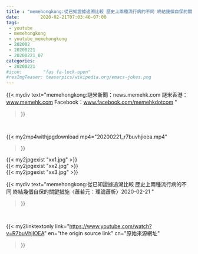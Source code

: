 ```yaml
---
title : "memehongkong:從已知證據追溯比較 歷史上兩種流行病的不同 終結幾個自保的關鍵措施〈蕭若元：理論蕭析〉2020-02-21 "
date:        2020-02-21T07:03:46-07:00
tags:
 - youtube
 - memehongkong
 - youtube_memehongkong
 - 202002
 - 20200221
 - 20200221_07
categories:
 - 20200221
#icon:        "fas fa-lock-open"
#resImgTeaser: teaserpics/wikipedia.org/emacs-jokes.png
---
```


{{< mydiv text="memehongkong:謎米新聞：news.memehk.com 謎米香港： www.memehk.com Facebook：www.facebook.com/memehkdotcom "
>}}
<br>


{{< my2mp4withjpgdownload mp4="20200221_r7buvhjioea.mp4"
>}}

{{< my2jpgexist "xx1.jpg" >}}<br>
{{< my2jpgexist "xx2.jpg" >}}<br>
{{< my2jpgexist "xx3.jpg" >}}<br>



{{< mydiv text="memehongkong:從已知證據追溯比較 歷史上兩種流行病的不同 終結幾個自保的關鍵措施〈蕭若元：理論蕭析〉2020-02-21 "
>}}
<br>

{{< my2linktextonly link="https://www.youtube.com/watch?v=R7buVhjIOEA"
en="the origin source link" cn="原始來源網址"
>}}


<br>

